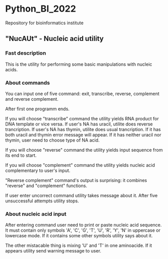 # Python_BI_2022
Repository for bioinformatics institute

## "NucAUt" - Nucleic acid utility


### Fast description

This is the utility for performing some basic manipulations with nucleic acids. 


### About commands

You can input one of five command: exit, transcribe, reverse, complement and reverse complement.

After first one programm ends.

If you will choose "transcribe" command the utility yields RNA product for DNA template or vice versa. If user's NA has uracil, utilite does reverse trancription. If user's NA has thymin, utilite does usual trancription. If it has both uracil and thymin error message will appear. If it has neither uracil nor thymin, user need to choose type of NA acid.

If you will choose "reverse" command the utility yields input sequence from its end to start.

If you will choose "complement" command the utility yields nucleic acid complementary to user's input.

"Reverse complement" command's output is surprising: it combines "reverse" and "complement" functions.

If user enter uncorrect command utility takes message about it. After five unsuccessful attempts utility stops.


### About nucleic acid input

After entering command user need to print or paste nucleic acid sequence. It must contain only symbols 'A', 'C', 'G', 'T', 'U', 'R', 'Y', 'N' in uppercase or lowercase mode. If it contains some other symbols utility says about it.

The other mistacable thing is mixing 'U' and 'T' in one aminoacide. If it appears utility send warning message to user.
